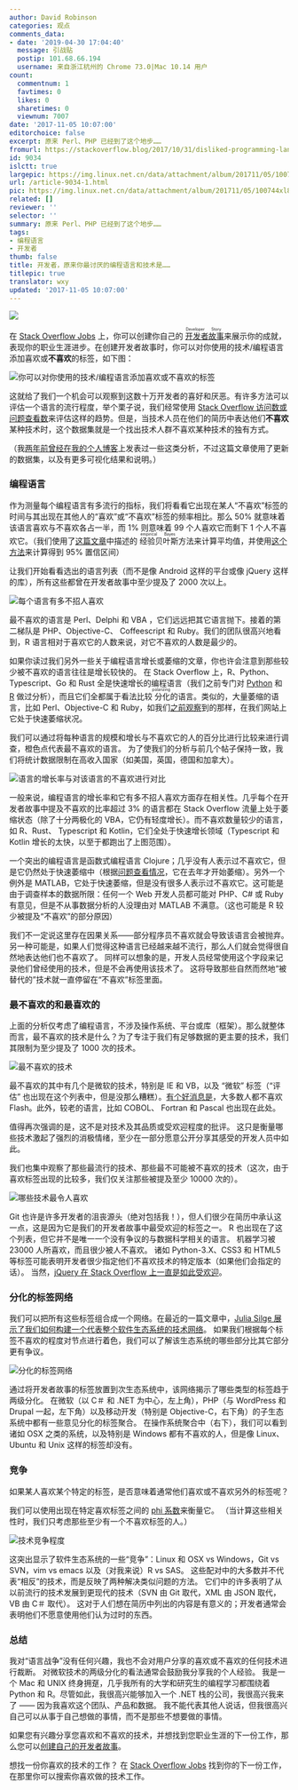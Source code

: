```yaml
---
author: David Robinson
categories: 观点
comments_data:
- date: '2019-04-30 17:04:40'
  message: 引战贴
  postip: 101.68.66.194
  username: 来自浙江杭州的 Chrome 73.0|Mac 10.14 用户
count:
  commentnum: 1
  favtimes: 0
  likes: 0
  sharetimes: 0
  viewnum: 7007
date: '2017-11-05 10:07:00'
editorchoice: false
excerpt: 原来 Perl、PHP 已经到了这个地步……
fromurl: https://stackoverflow.blog/2017/10/31/disliked-programming-languages/
id: 9034
islctt: true
largepic: https://img.linux.net.cn/data/attachment/album/201711/05/100744xl8tk2bmz811b6z1.png
url: /article-9034-1.html
pic: https://img.linux.net.cn/data/attachment/album/201711/05/100744xl8tk2bmz811b6z1.png.thumb.jpg
related: []
reviewer: ''
selector: ''
summary: 原来 Perl、PHP 已经到了这个地步……
tags:
- 编程语言
- 开发者
thumb: false
title: 开发者，原来你最讨厌的编程语言和技术是……
titlepic: true
translator: wxy
updated: '2017-11-05 10:07:00'
---
```


![](https://img.linux.net.cn/data/attachment/album/201711/05/100744xl8tk2bmz811b6z1.png)


在 [Stack Overflow Jobs](https://stackoverflow.com/jobs) 上，你可以创建你自己的<ruby> <a href="https://stackoverflow.blog/2016/10/11/bye-bye-bullets-the-stack-overflow-developer-story-is-the-new-technical-resume/">  开发者故事 </a> <rp>  （ </rp> <rt>  Developer Story </rt> <rp>  ） </rp></ruby>来展示你的成就，表现你的职业生涯进步。在创建开发者故事时，你可以对你使用的技术/编程语言添加喜欢或**不喜欢**的标签，如下图：


![你可以对你使用的技术/编程语言添加喜欢或不喜欢的标签](https://img.linux.net.cn/data/attachment/album/201711/05/100746v5am47q5z5fagmqg.png)


这就给了我们一个机会可以观察到这数十万开发者的喜好和厌恶。有许多方法可以评估一个语言的流行程度，举个栗子说，我们经常使用 [Stack Overflow 访问数或问题查看数](/article-8865-1.html)来评估这样的趋势。但是，当技术人员在他们的简历中表达他们**不喜欢**某种技术时，这个数据集就是一个找出技术人群不喜欢某种技术的独有方式。


（我[两年前曾经在我的个人博客](http://varianceexplained.org/r/polarizing-technologies/)上发表过一些这类分析，不过这篇文章使用了更新的数据集，以及有更多可视化结果和说明。）


### 编程语言


作为测量每个编程语言有多流行的指标，我们将看看它出现在某人“不喜欢”标签的时间与其出现在其他人的“喜欢”或“不喜欢”标签的频率相比。那么 50% 就意味着该语言喜欢与不喜欢各占一半，而 1% 则意味着 99 个人喜欢它而剩下 1 个人不喜欢它。（我们使用了[这篇文章](http://varianceexplained.org/r/empirical_bayes_baseball/)中描述的<ruby> 经验贝叶斯 <rp>  （ </rp> <rt>  empirical Bayes </rt> <rp>  ） </rp></ruby>方法来计算平均值，并使用[这个方法](http://varianceexplained.org/r/credible_intervals_baseball/)来计算得到 95% 置信区间）


让我们开始看看选出的语言列表（而不是像 Android 这样的平台或像 jQuery 这样的库），所有这些都曾在开发者故事中至少提及了 2000 次以上。


![每个语言有多不招人喜欢](https://img.linux.net.cn/data/attachment/album/201711/05/100746zdm37arhal7ktarz.png)


最不喜欢的语言是 Perl、Delphi 和 VBA ，它们远远把其它语言抛下。接着的第二梯队是 PHP、Objective-C、 Coffeescript 和 Ruby。我们的团队很高兴地看到，R 语言相对于喜欢它的人数来说，对它不喜欢的人数是最少的。


如果你读过我们另外一些关于编程语言增长或萎缩的文章，你也许会注意到那些较少被不喜欢的语言往往是增长较快的。 在 Stack Overflow 上，R、Python、Typescript、Go 和 Rust 全是快速增长的编程语言（我们之前专门对 [Python](/article-8865-1.html) 和 [R](https://stackoverflow.blog/2017/10/10/impressive-growth-r/) 做过分析），而且它们全都属于看法比较<ruby> 分化 <rp>  （ </rp> <rt>  polarizing </rt> <rp>  ） </rp></ruby>的语言。类似的，大量萎缩的语言，比如 Perl、Objective-C 和 Ruby，如我们[之前观察](https://stackoverflow.blog/2017/08/01/flash-dead-technologies-might-next/)到的那样，在我们网站上它处于快速萎缩状况。


我们可以通过将每种语言的规模和增长与不喜欢它的人的百分比进行比较来进行调查，橙色点代表最不喜欢的语言。 为了使我们的分析与前几个帖子保持一致，我们将统计数据限制在高收入国家（如美国，英国，德国和加拿大）。


![语言的增长率与对该语言的不喜欢进行对比](https://img.linux.net.cn/data/attachment/album/201711/05/100748ylwxicsoqc5lxlbs.png)


一般来说，编程语言的增长率和它有多不招人喜欢方面存在相关性。几乎每个在开发者故事中提及不喜欢的比率超过 3% 的语言都在 Stack Overflow 流量上处于萎缩状态（除了十分两极化的 VBA，它仍有轻度增长）。而不喜欢数量较少的语言，如 R、Rust、 Typescript 和 Kotlin，它们全处于快速增长领域（Typescript 和 Kotlin 增长的太快，以至于都跑出了上图范围）。


一个突出的编程语言是函数式编程语言 Clojure；几乎没有人表示过不喜欢它，但是它仍然处于快速萎缩中（根据[问题查看情况](https://insights.stackoverflow.com/trends?tags=clojure)，它在去年才开始萎缩）。另外一个例外是 MATLAB，它处于快速萎缩，但是没有很多人表示过不喜欢它。这可能是由于调查样本的数据所限：任何一个 Web 开发人员都可能对 PHP、C# 或 Ruby 有意见，但是不从事数据分析的人没理由对 MATLAB 不满意。（这也可能是 R 较少被提及“不喜欢”的部分原因）


我们不一定说这里存在因果关系——部分程序员不喜欢就会导致该语言会被抛弃。 另一种可能是，如果人们觉得这种语言已经越来越不流行，那么人们就会觉得很自然地表达他们也不喜欢了。 同样可以想象的是，开发人员经常使用这个字段来记录他们曾经使用的技术，但是不会再使用该技术了。 这将导致那些自然而然地“被替代的”技术就一直停留在“不喜欢”标签里面。


### 最不喜欢的和最喜欢的


上面的分析仅考虑了编程语言，不涉及操作系统、平台或库（框架）。那么就整体而言，最不喜欢的技术是什么？为了专注于我们有足够数据的更主要的技术，我们其限制为至少提及了 1000 次的技术。


![最不喜欢的技术](https://img.linux.net.cn/data/attachment/album/201711/05/100748zrgpr9vpuav14rv2.png)


最不喜欢的其中有几个是微软的技术，特别是 IE 和 VB，以及 “微软” 标签（“评估” 也出现在这个列表中，但是没那么糟糕）。[有个好消息是](https://stackoverflow.blog/2017/08/01/flash-dead-technologies-might-next/)，大多数人都不喜欢 Flash。此外，较老的语言，比如 COBOL、 Fortran 和 Pascal 也出现在此处。


值得再次强调的是，这不是对技术及其品质或受欢迎程度的批评。 这只是衡量哪些技术激起了强烈的消极情绪，至少在一部分愿意公开分享其感受的开发人员中如此。


我们也集中观察了那些最流行的技术、那些最不可能被不喜欢的技术（这次，由于喜欢标签出现的比较多，我们仅关注那些被提及至少 10000 次的）。


![哪些技术最令人喜欢](https://img.linux.net.cn/data/attachment/album/201711/05/100749nkhee9m04jme08el.png)


Git 也许是许多开发者的沮丧源头（绝对包括我！），但人们很少在简历中承认这一点，这是因为它是我们的开发者故事中最受欢迎的标签之一。 R 也出现在了这个列表，但它并不是唯一一个没有争议的与数据科学相关的语言。 机器学习被 23000 人所喜欢，而且很少被人不喜欢。 诸如 Python-3.X、CSS3 和 HTML5 等标签可能表明开发者很少指定他们不喜欢技术的特定版本（如果他们会指定的话）。 当然，[jQuery 在 Stack Overflow 上一直是如此受欢迎](http://i.stack.imgur.com/ssRUr.gif)。


### 分化的标签网络


我们可以把所有这些标签组合成一个网络。在最近的一篇文章中，[Julia Silge 展示了我们如何构建一个代表整个软件生态系统的技术网络](https://stackoverflow.blog/2017/10/03/mapping-ecosystems-software-development/)。 如果我们根据每个标签不喜欢的程度对节点进行着色，我们可以了解该生态系统的哪些部分比其它部分更有争议。


![分化的标签网络](https://img.linux.net.cn/data/attachment/album/201711/05/100751enf9qdfvfrx8ukcu.png)


通过将开发者故事的标签放置到次生态系统中，该网络揭示了哪些类型的标签趋于两级分化。 在微软（以 C＃ 和 .NET 为中心，左上角），PHP（与 WordPress 和 Drupal 一起，左下角）以及移动开发（特别是 Objective-C，右下角）的子生态系统中都有一些意见分化的标签聚合。 在操作系统聚合中（右下），我们可以看到诸如 OSX 之类的系统，以及特别是 Windows 都有不喜欢的人，但是像 Linux、Ubuntu 和 Unix 这样的标签却没有。


### 竞争


如果某人喜欢某个特定的标签，是否意味着通常他们喜欢或不喜欢另外的标签呢？


我们可以使用出现在特定喜欢标签之间的 [phi 系数](https://en.wikipedia.org/wiki/Phi_coefficient)来衡量它。 （当计算这些相关性时，我们只考虑那些至少有一个不喜欢标签的人。）


![技术竞争程度](https://img.linux.net.cn/data/attachment/album/201711/05/100751r2bbx0arkbxl2qwc.png)


这突出显示了软件生态系统的一些“竞争”：Linux 和 OSX vs Windows，Git vs SVN，vim vs emacs 以及（对我来说）R vs SAS。 这些配对中的大多数并不代表“相反”的技术，而是反映了两种解决类似问题的方法。 它们中的许多表明了从以前流行的技术发展到更现代的技术（SVN 由 Git 取代，XML 由 JSON 取代，VB 由 C＃ 取代）。 这对于人们想在简历中列出的内容是有意义的；开发者通常会表明他们不愿意使用他们认为过时的东西。


### 总结


我对“语言战争”没有任何兴趣，我也不会对用户分享的喜欢或不喜欢的任何技术进行裁断。 对微软技术的两级分化的看法通常会鼓励我分享我的个人经验。 我是一个 Mac 和 UNIX 终身拥趸，几乎我所有的大学和研究生的编程学习都围绕着 Python 和 R。尽管如此，我很高兴能够加入一个 .NET 栈的公司，我很高兴我来了 —— 因为我喜欢这个团队、产品和数据。 我不能代表其他人说话，但我很高兴自己可以从事于自己想做的事情，而不是那些不想要做的事情。


如果您有兴趣分享您喜欢和不喜欢的技术，并想找到您职业生涯的下一份工作，那么您可以[创建自己的开发者故事](http://stackoverflow.com/users/story/join)。


想找一份你喜欢的技术的工作？ 在 [Stack Overflow Jobs](https://stackoverflow.com/jobs) 找到你的下一份工作，在那里你可以搜索你喜欢做的技术工作。